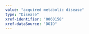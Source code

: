 ```yaml
---
value: "acquired metabolic disease"
type: "Disease"
xref-identifier: "0060158"
xref-dataSource: "DOID"
---
```

